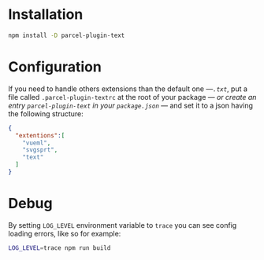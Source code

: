 # Installation

```bash
npm install -D parcel-plugin-text
```

# Configuration
If you need to handle others extensions than the default one —*`.txt`*, put a file called `.parcel-plugin-textrc` at the root of your package *— or create an entry `parcel-plugin-text` in your `package.json`* — and set it to a json having the following structure:

```json
{
  "extentions":[
    "vueml",
    "svgsprt",
    "text"
  ]
}
```

# Debug

By setting `LOG_LEVEL` environment variable to `trace` you can see config loading errors, like so for example:
```sh
LOG_LEVEL=trace npm run build
```